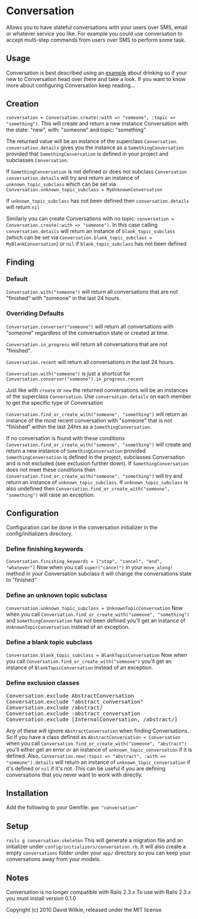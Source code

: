 # Conversation

Allows you to have stateful conversations with your users over SMS, email or whatever service you like. For example you could use conversation to accept multi-step commands from users over SMS to perform some task.

## Usage

Conversation is best described using an [example](http://github.com/dwilkie/drinking) about drinking so if your new to Conversation head over there and take a look. If you want to know more about configuring Conversation keep reading...

## Creation

`conversation = Conversation.create(:with => "someone", :topic => "something")`. This will create and return a new instance Conversation with the state: "new", with: "someone" and topic: "something"

The returned value will be an instance of the superclass `Conversation`. `conversation.details` gives you the instance as a `SomethingConversation` provided that `SomethingConversation` is defined in your project and subclasses `Conversation`.

If `SomethingConversation` is not defined or does not subclass `Conversation` `conversation.details` will try and return an instance of `unknown_topic_subclass` which can be set via `Conversation.unknown_topic_subclass = MyUnknownConversation`

If `unknown_topic_subclass` has not been defined then `conversation.details` will return `nil`

Similarly you can create Conversations with no topic: `conversation = Conversation.create(:with => "someone")`. In this case calling `conversation.details` will return an instance of `blank_topic_subclass` (which can be set via `Conversation.blank_topic_subclass = MyBlankConversation`) or `nil` if `blank_topic_subclass` has not been defined

## Finding

### Default

`Conversation.with("someone")` will return all conversations that are not "finished" with "someone" in the last 24 hours.

### Overriding Defaults

`Conversation.converser("someone")` will return all conversations with "someone" regardless of the conversation state or created at time.

`Conversation.in_progress` will return all conversations that are not "finished".

`Conversation.recent` will return all conversations in the last 24 hours.

`Conversation.with("someone")` is just a shortcut for `Conversation.converser("someone").in_progress.recent`

Just like with `create` or `new` the returned conversations will be an instances of the superclass `Conversation`. Use `conversation.details` on each member to get the specific type of Conversation

`Conversation.find_or_create_with("someone", "something")` will return an instance of the most recent conversation with "someone" that is not "finished" within the last 24hrs as a `SomethingConversation`.

If no conversation is found with these conditions `Conversation.find_or_create_with("someone", "something")` will create and return a new instance of `SomethingConversation` provided `SomethingConversation` is defined in the project, subclasses Conversation and is not excluded (see exclusion further down). If `SomethingConversation` does not meet these conditions then `Conversation.find_or_create_with("someone", "something")` will try and return an instance of `unknown_topic_subclass`. If `unknown_topic_subclass` is also undefined then `Conversation.find_or_create_with("someone", "something")` will raise an exception.

## Configuration

Configuration can be done in the conversation initializer in the config/initializers directory.

### Define finishing keywords

`Conversation.finishing_keywords = ["stop", "cancel", "end", "whatever"]`
Now when you call `super("cancel")` in your `move_along!` method in your Conversation subclass it will change the conversations state to "finished"

### Define an unknown topic subclass

`Conversation.unknown_topic_subclass = UnknownTopicConversation`
Now when you call `Conversation.find_or_create_with("someone", "something")` and `SomethingConversation` has not been defined you'll get an instance of `UnknownTopicConversation` instead of an exception.

### Define a blank topic subclass

`Conversation.blank_topic_subclass = BlankTopicConversation`
Now when you call `Conversation.find_or_create_with("someone")` you'll get an instance of `BlankTopicConversation` instead of an exception.

### Define exclusion classes

<pre>
Conversation.exclude AbstractConversation
Conversation.exclude "abstract_conversation"
Conversation.exclude /abstract/
Conversation.exclude :abstract_conversation
Conversation.exclude [InternalConversation, /abstract/]
</pre>

Any of these will ignore `AbstractConversation` when finding Conversations.
So if you have a class defined as `AbstractConversation < Conversation` when you call `Conversation.find_or_create_with("someone", "abstract")` you'll either get an error or an instance of `unknown_topic_conversation` if it is defined. Also, `Conversation.new(:topic => "abstract", :with => "someone").details` will return an instance of `unknown_topic_conversation` if it's defined or `nil` if it's not. This can be useful if you are defining conversations that you never want to work with directly.

## Installation

Add the following to your Gemfile: `gem "conversation"`

## Setup

`rails g conversation:skeleton`
This will generate a migration file and an initializer under `config/initializers/conversation.rb`. It will also create a empty `conversations` folder under your `app/` directory so you can keep your conversations away from your models.

## Notes

Conversation is no longer compatible with Rails 2.3.x
To use with Rails 2.3.x you must install version 0.1.0

Copyright (c) 2010 David Wilkie, released under the MIT license
